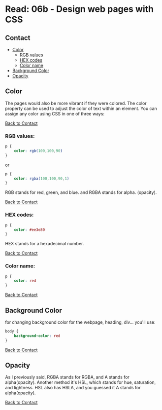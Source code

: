 # Read: 06b - Design web pages with CSS

## Contact

-   [Color](#color)
    -   [RGB values](#rgb-values)
    -   [HEX codes](#hex-codes)
    -   [Color name](#color-name)
-   [Background Color](#background-color)
-   [Opacity](#opacity)

## Color
The pages would also be more vibrant if they were colored.
The color property can be used to adjust the color of text within an element. You can assign any color using CSS in one of three ways:

[Back to Contact](#contact)

### RGB values:
```css
p {
	color: rgb(100,100,90)
}
```
or
```css
p {
	color: rgba(100,100,90,1)
}
```
RGB stands for red, green, and blue. and RGBA stands for alpha. (opacity).

[Back to Contact](#contact)

### HEX codes:

```css
p {
	color: #ee3e80
}
```
HEX stands for a hexadecimal number.

[Back to Contact](#contact)

### Color name:

```css
p {
	color: red
}
```

[Back to Contact](#contact)

## Background Color

for changing background color for the webpage, heading, div... you'll use:

```css
body {
	background-color: red
}
```

[Back to Contact](#contact)

## Opacity

As I previously said, RGBA stands for RGBA, and A stands for alpha(opacity). Another method it's HSL, which stands for hue, saturation, and lightness. HSL also has HSLA, and you guessed it A stands for alpha(opacity).

[Back to Contact](#contact)